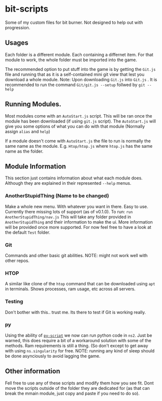 # bit-scripts
Some of my custom files for bit burner. Not designed to help out with progression.

## Usages
Each folder is a different module. Each containing a differnet item. For that module to work, the whole folder must be imported into the game.

The recommended option to put stuff into the game is by getting the `Git.js` file and running that as it is a self-contained mini git view that lest you download a whole module.
Note: Upon downloading `Git.js` into `Git.js` . It is recommended to run the command `Git/git.js --setup` follwed by `git --help`

## Running Modules.
Most modules come with an `AutoStart.js` script. This will be ran once the module has been downloaded (if using `git.js` script). The `AutoStart.js` will give you some options of what you can do with that module
(Normally assign `alias` and `help`) 

If a module doesn't come with `AutoStart.js` the file to run is normally the same name as the module. E.g. `Htop/htop.js` where `htop.js` has the same name as the folder.

## Module Information
This section just contains information about what each module does. Although they are explained in their represented `--help` menus.

### AnotherStupidThing (Name to be changed)
Make a whole new menu. With whatever you want in there. Easy to use.
Currently there missing lots of support (as of v0.1.0).
To run: `run AnotherStupidThing/nav.js` This will take any folder provided in `AnotherStupidThing` and their information to make the ui.
More information will be provided once more supported. For now feel free to have a look at the default `Test` folder.

### Git
Commands and other basic git abilities.
NOTE: might not work well with other repos.

### HTOP
A similar like clone of the `htop` command that can be downloaded using `apt` in terminals.
Shows processes, ram usage, etc across all servers.

### Testing
Don't bother with this.. trust me.
Its there to test if Git is working really.

### py
Using the ability of [`py-script`](https://pyscript.net) we now can run python code in `ns2`.
Just be warned, this does require a bit of a workaround solution with some of the methods.
Ram requirements is still a thing. (So don't except to get away with using `ns.singularity` for free.
NOTE: running any kind of sleep should be done asynciously to avoid lagging the game.

## Other information
Fell free to use any of these scripts and modify them how you see fit.
Dont move the scripts outside of the folder they are dedicated for (as that can break the mmain module, just copy and paste if you need to do so).
